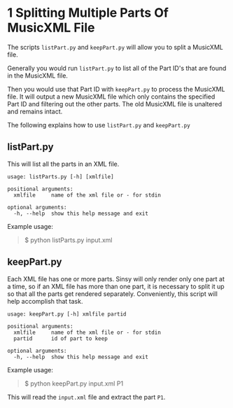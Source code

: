# 1 Splitting Multiple Parts Of MusicXML File

The scripts ```listPart.py``` and ```keepPart.py``` will allow you to
split a MusicXML file.

Generally you would run ```listPart.py``` to list all of the Part ID's
that are found in the MusicXML file.

Then you would use that Part ID with ```keepPart.py``` to process the
MusicXML file. It will output a new MusicXML file which only contains
the specified Part ID and filtering out the other parts. The old MusicXML
file is unaltered and remains intact.

The following explains how to use ```listPart.py``` and ```keepPart.py```

## listPart.py

This will list all the parts in an XML file.

```
usage: listParts.py [-h] [xmlfile]

positional arguments:
  xmlfile     name of the xml file or - for stdin

optional arguments:
  -h, --help  show this help message and exit
```

Example usage:

> $ python listParts.py input.xml

## keepPart.py

Each XML file has one or more parts. Sinsy will only render only one part
at a time, so if an XML file has more than one part, it is necessary to
split it up so that all the parts get rendered separately. Conveniently,
this script will help accomplish that task.

```
usage: keepPart.py [-h] xmlfile partid

positional arguments:
  xmlfile     name of the xml file or - for stdin
  partid      id of part to keep

optional arguments:
  -h, --help  show this help message and exit
```

Example usage:

> $ python keepPart.py input.xml P1

This will read the `input.xml` file and extract the part `P1`.

